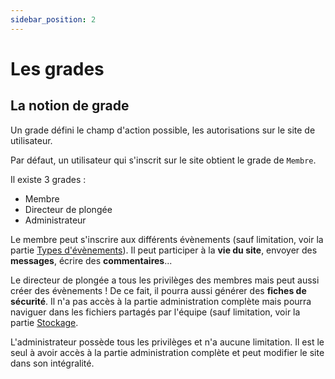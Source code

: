 ```yaml
---
sidebar_position: 2
---
```


# Les grades

## La notion de grade

Un grade défini le champ d'action possible, les autorisations sur le site de utilisateur.

Par défaut, un utilisateur qui s'inscrit sur le site obtient le grade de `Membre`.

Il existe 3 grades :

- <span class="member">Membre</span>
- <span class="director">Directeur de plongée</span>
- <span class="admin">Administrateur</span>

Le <span class="member">membre</span> peut s'inscrire aux différents évènements (sauf limitation, voir la partie [Types d'évènements](/evenements/types.md#grade-minimum-nécessaire)).
Il peut participer à la **vie du site**, envoyer des **messages**, écrire des **commentaires**...

Le <span class="director">directeur de plongée</span> a tous les privilèges des membres mais peut aussi créer des évènements !
De ce fait, il pourra aussi générer des **fiches de sécurité**. Il n'a pas accès à la partie administration complète mais pourra naviguer dans les fichiers partagés par l'équipe (sauf limitation, voir la partie [Stockage](/evenements/types.md#grade-minimum-nécessaire).

L'<span class="admin">administrateur</span> possède tous les privilèges et n'a aucune limitation.
Il est le seul à avoir accès à la partie administration complète et peut modifier le site dans son intégralité.